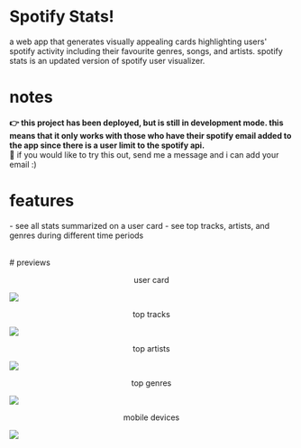 # Spotify Stats!
a web app that generates visually appealing cards highlighting users' spotify activity including their favourite genres, songs, and artists. spotify stats is an updated version of spotify user visualizer.
# notes
<b>
👉 this project has been deployed, but is still in development mode. this means that it only works with those who have their
spotify email added to the app since there is a user limit to the spotify api.</b> 
<br>
🤠 if you would like to try this out, send me a message and i can add your email :)

# features
<p>
- see all stats summarized on a user card
- see top tracks, artists, and genres during different time periods
</p>
<br>
# previews
<p align="center">user card</p>
<img src="https://github.com/ptktran/spotifystats/assets/39758539/0e9c69ac-34e1-4b52-b96a-9646ed1a2851">

<p align="center">top tracks</p>
<img src="https://github.com/ptktran/spotifystats/assets/39758539/6cc8a54b-6c73-4d3f-8a97-67c0f22cd848">

<p align="center">top artists</p>
<img src="https://github.com/ptktran/spotifystats/assets/39758539/a814c162-ad00-4dac-8569-4df2d145ca73">

<p align="center">top genres</p>
<img src="https://github.com/ptktran/spotifystats/assets/39758539/27872578-5e5d-4e8f-8032-2de604dac015">

<p align="center">mobile devices</p>
<img src="https://github.com/ptktran/spotifystats/assets/39758539/0d805fd3-fbec-4303-bcf2-34d526ed9ed3">
